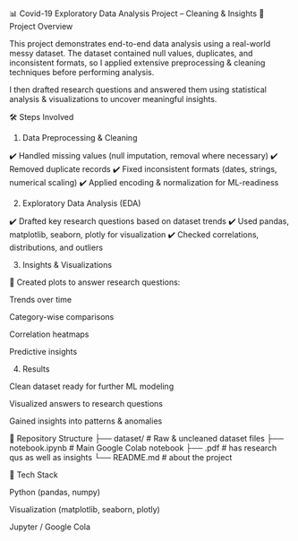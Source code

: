 📊 Covid-19 Exploratory Data Analysis Project – Cleaning & Insights
🚀 Project Overview

This project demonstrates end-to-end data analysis using a real-world messy dataset.
The dataset contained null values, duplicates, and inconsistent formats, so I applied extensive preprocessing & cleaning techniques before performing analysis.

I then drafted research questions and answered them using statistical analysis & visualizations to uncover meaningful insights.

🛠️ Steps Involved
1. Data Preprocessing & Cleaning

✔️ Handled missing values (null imputation, removal where necessary)
✔️ Removed duplicate records
✔️ Fixed inconsistent formats (dates, strings, numerical scaling)
✔️ Applied encoding & normalization for ML-readiness

2. Exploratory Data Analysis (EDA)

✔️ Drafted key research questions based on dataset trends
✔️ Used pandas, matplotlib, seaborn, plotly for visualization
✔️ Checked correlations, distributions, and outliers

3. Insights & Visualizations

📌 Created plots to answer research questions:

Trends over time

Category-wise comparisons

Correlation heatmaps

Predictive insights

4. Results

Clean dataset ready for further ML modeling

Visualized answers to research questions

Gained insights into patterns & anomalies

📂 Repository Structure
├── dataset/            # Raw & uncleaned dataset files
├── notebook.ipynb      # Main Google Colab notebook
├── .pdf            # has research qus as well as insights 
└── README.md       # about the project

🧰 Tech Stack

Python (pandas, numpy)

Visualization (matplotlib, seaborn, plotly)

Jupyter / Google Cola

